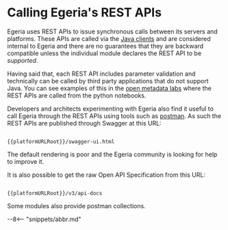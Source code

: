<!-- SPDX-License-Identifier: CC-BY-4.0 -->
<!-- Copyright Contributors to the ODPi Egeria project 2020. -->

# Calling Egeria's REST APIs

Egeria uses REST APIs to issue synchronous calls between its servers and platforms.  These APIs are called via the [Java clients](/egeria-docs/guides/developer/java-clients) and are considered internal to Egeria and there are no guarantees that they are backward compatible unless the individual module declares the REST API to be *supported*.

Having said that, each REST API includes parameter validation and technically can be called by third party applications that do not support Java.  You can see examples of this in the [open metadata labs](/egeria-docs/education/open-metadata-labs) where the REST APIs are called from the python notebooks.

Developers and architects experimenting with Egeria also find it useful to call Egeria through the REST APIs using tools such as [postman](/egeria-docs/education/tutorials/postman-tutorial/overview).  As such the REST APIs are published through Swagger at this URL:

```

{{platformURLRoot}}/swagger-ui.html

```
The default rendering is poor and the Egeria community is looking for help to improve it.

It is also possible to get the raw Open API Specification from this URL:

```

{{platformURLRoot}}/v3/api-docs

```

Some modules also provide postman collections.


--8<-- "snippets/abbr.md"
